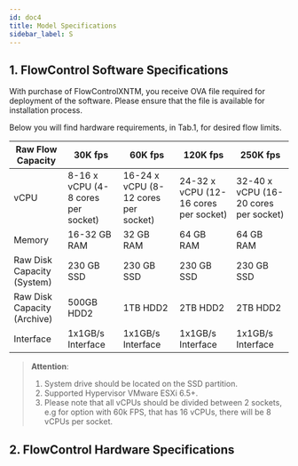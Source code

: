 ```yaml
---
id: doc4
title: Model Specifications
sidebar_label: S
---
```







## 1. FlowControl Software Specifications



With purchase of FlowControlXNTM, you receive OVA file required for deployment of the software. Please ensure that the file is available for installation process.

  

Below you will find hardware requirements, in Tab.1, for desired flow limits.



| Raw Flow Capacity           | 30K fps                            | 60K fps                              | 120K fps                              | 250K fps                              |
| --------------------------- | ---------------------------------- | ------------------------------------ | ------------------------------------- | ------------------------------------- |
| vCPU                        | 8-16 x vCPU (4-8 cores per socket) | 16-24 x vCPU (8-12 cores per socket) | 24-32 x vCPU (12-16 cores per socket) | 32-40 x vCPU (16-20 cores per socket) |
| Memory                      | 16-32 GB RAM                       | 32 GB RAM                            | 64 GB RAM                             | 64 GB RAM                             |
| Raw Disk Capacity (System)  | 230 GB SSD                         | 230 GB SSD                           | 230 GB SSD                            | 230 GB SSD                            |
| Raw Disk Capacity (Archive) | 500GB HDD2                         | 1TB HDD2                             | 2TB HDD2                              | 2TB HDD2                              |
| Interface                   | 1x1GB/s Interface                  | 1x1GB/s Interface                    | 1x1GB/s Interface                     | 1x1GB/s Interface                     |

> **Attention**: 
>
> 1. System drive should be located on the SSD partition.
> 2. Supported Hypervisor VMware ESXi 6.5+.
> 3. Please note that all vCPUs should be divided between 2 sockets, e.g for option with 60k FPS, that has 16 vCPUs, there will be 8 vCPUs per socket.



## 2. FlowControl Hardware Specifications